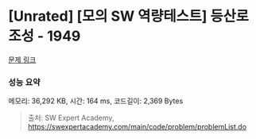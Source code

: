 # [Unrated] [모의 SW 역량테스트] 등산로 조성 - 1949 

[문제 링크](https://swexpertacademy.com/main/code/problem/problemDetail.do?contestProbId=AV5PoOKKAPIDFAUq) 

### 성능 요약

메모리: 36,292 KB, 시간: 164 ms, 코드길이: 2,369 Bytes



> 출처: SW Expert Academy, https://swexpertacademy.com/main/code/problem/problemList.do